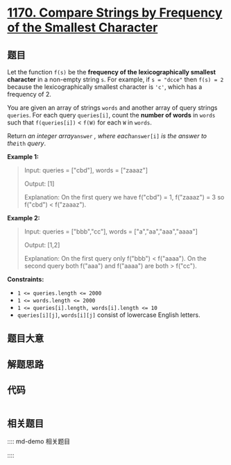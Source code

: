 # [1170. Compare Strings by Frequency of the Smallest Character](https://leetcode.com/problems/compare-strings-by-frequency-of-the-smallest-character)

## 题目

Let the function `f(s)` be the **frequency of the lexicographically smallest
character** in a non-empty string `s`. For example, if `s = "dcce"` then `f(s)
= 2` because the lexicographically smallest character is `'c'`, which has a
frequency of 2.

You are given an array of strings `words` and another array of query strings
`queries`. For each query `queries[i]`, count the **number of words** in
`words` such that `f(queries[i])` < `f(W)` for each `W` in `words`.

Return _an integer array_`answer` _, where each_`answer[i]` _is the answer to
the_`ith` _query_.



**Example 1:**

> Input: queries = ["cbd"], words = ["zaaaz"]
> 
> Output: [1]
> 
> Explanation: On the first query we have f("cbd") = 1, f("zaaaz") = 3 so f("cbd") < f("zaaaz").

**Example 2:**

> Input: queries = ["bbb","cc"], words = ["a","aa","aaa","aaaa"]
> 
> Output: [1,2]
> 
> Explanation: On the first query only f("bbb") < f("aaaa"). On the second query both f("aaa") and f("aaaa") are both > f("cc").

**Constraints:**

  * `1 <= queries.length <= 2000`
  * `1 <= words.length <= 2000`
  * `1 <= queries[i].length, words[i].length <= 10`
  * `queries[i][j]`, `words[i][j]` consist of lowercase English letters.


## 题目大意

## 解题思路

## 代码

```javascript

```

## 相关题目

:::: md-demo 相关题目

::::

